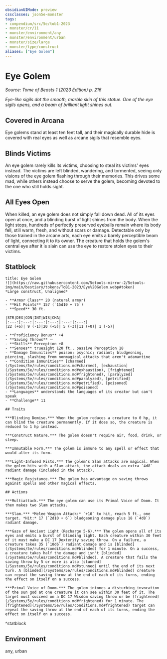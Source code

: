 ```yaml
---
obsidianUIMode: preview
cssclasses: json5e-monster
tags:
- compendium/src/5e/tob1-2023
- monster/cr/11
- monster/environment/any
- monster/environment/urban
- monster/size/large
- monster/type/construct
aliases: ["Eye Golem"]
---
```

# Eye Golem
*Source: Tome of Beasts 1 (2023 Edition) p. 216*  

*Eye-like sigils dot the smooth, marble skin of this statue. One of the eye sigils opens, and a beam of brilliant light shines out.*

## Covered in Arcana

Eye golems stand at least ten feet tall, and their magically durable hide is covered with real eyes as well as arcane sigils that resemble eyes.

## Blinds Victims

An eye golem rarely kills its victims, choosing to steal its victims' eyes instead. The victims are left blinded, wandering, and tormented, seeing only visions of the eye golem flashing through their memories. This drives some mad, while others instead choose to serve the golem, becoming devoted to the one who still holds sight.

## All Eyes Open

When killed, an eye golem does not simply fall down dead. All of its eyes open at once, and a blinding burst of light shines from the body. When the light stops, hundreds of perfectly preserved eyeballs remain where its body fell, still warm, fresh, and without scars or damage. Detectable only by those trained in the arcane arts, each eye emits a barely perceptible beam of light, connecting it to its owner. The creature that holds the golem's central eye after it is slain can use the eye to restore stolen eyes to their victims.

## Statblock

```ad-statblock
title: Eye Golem
![](https://raw.githubusercontent.com/5etools-mirror-2/5etools-img/main/bestiary/tokens/ToB1-2023/Eye%20Golem.webp#token)
*Large construct, Unaligned*

- **Armor Class** 20 (natural armor)
- **Hit Points** 157 (`15d10 + 75`)
- **Speed** 30 ft.

|STR|DEX|CON|INT|WIS|CHA|
|:---:|:---:|:---:|:---:|:---:|:---:|
|22 (+6)| 9 (-1)|20 (+5)| 5 (-3)|11 (+0)| 1 (-5)|

- **Proficiency Bonus** +4
- **Saving Throws** ⏤
- **Skills** Perception +8
- **Senses** truesight 120 ft., passive Perception 18
- **Damage Immunities** poison; psychic; radiant; bludgeoning, piercing, slashing from nonmagical attacks that aren't adamantine
- **Condition Immunities** [charmed](/Systems/5e/rules/conditions.md#charmed), [exhaustion](/Systems/5e/rules/conditions.md#exhaustion), [frightened](/Systems/5e/rules/conditions.md#frightened), [paralyzed](/Systems/5e/rules/conditions.md#paralyzed), [petrified](/Systems/5e/rules/conditions.md#petrified), [poisoned](/Systems/5e/rules/conditions.md#poisoned)
- **Languages** understands the languages of its creator but can't speak
- **Challenge** 11

## Traits

***Blinding Demise.*** When the golem reduces a creature to 0 hp, it can blind the creature permanently. If it does so, the creature is reduced to 1 hp instead.

***Construct Nature.*** The golem doesn't require air, food, drink, or sleep.

***Immutable Form.*** The golem is immune to any spell or effect that would alter its form.

***Light-Infused Fists.*** The golem's Slam attacks are magical. When the golem hits with a Slam attack, the attack deals an extra `4d8` radiant damage (included in the attack).

***Magic Resistance.*** The golem has advantage on saving throws against spells and other magical effects.

## Actions

***Multiattack.*** The eye golem can use its Primal Voice of Doom. It then makes two Slam attacks.

***Slam.*** *Melee Weapon Attack:* `+10` to hit, reach 5 ft., one target. *Hit:* 17 (`2d10 + 6`) bludgeoning damage plus 18 (`4d8`) radiant damage.

***Gaze of Ancient Light (Recharge 5-6).*** The golem opens all of its eyes and emits a burst of blinding light. Each creature within 30 feet of it must make a DC 17 Dexterity saving throw. On a failure, a creature takes 35 (`10d6`) radiant damage and is [blinded](/Systems/5e/rules/conditions.md#blinded) for 1 minute. On a success, a creature takes half the damage and isn't [blinded](/Systems/5e/rules/conditions.md#blinded). A creature that fails the saving throw by 5 or more is also [stunned](/Systems/5e/rules/conditions.md#stunned) until the end of its next turn. A [blinded](/Systems/5e/rules/conditions.md#blinded) creature can repeat the saving throw at the end of each of its turns, ending the effect on itself on a success.

***Primal Voice of Doom.*** The golem intones a disturbing invocation of the sun god at one creature it can see within 30 feet of it. The target must succeed on a DC 17 Wisdom saving throw or be [frightened](/Systems/5e/rules/conditions.md#frightened) for 1 minute. The [frightened](/Systems/5e/rules/conditions.md#frightened) target can repeat the saving throw at the end of each of its turns, ending the effect on itself on a success.
```
^statblock

## Environment

any, urban